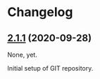 # Changelog

## [2.1.1](https://github.com/NineSwordsMonster/sonar-pmd-p3c/tree/master) (2020-09-28)

None, yet.

Initial setup of GIT repository.
